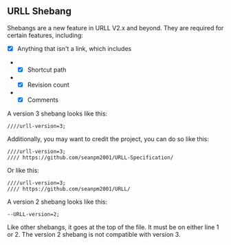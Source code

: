 
## URLL Shebang

Shebangs are a new feature in URLL V2.x and beyond. They are required for certain features, including:

- [x] Anything that isn't a link, which includes
- - [x] Shortcut path
- - [x] Revision count
- - [x] Comments

A version 3 shebang looks like this:

```urll
////urll-version=3;
```

Additionally, you may want to credit the project, you can do so like this:

```urll
////urll-version=3;
//// https://github.com/seanpm2001/URLL-Specification/
```

Or like this:


```urll
////urll-version=3;
//// https://github.com/seanpm2001/URLL/
```

A version 2 shebang looks like this:

```urll
--URLL-version=2;
```

Like other shebangs, it goes at the top of the file. It must be on either line 1 or 2. The version 2 shebang is not compatible with version 3.
